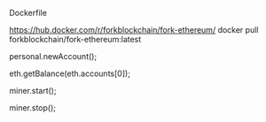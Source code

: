 
Dockerfile

https://hub.docker.com/r/forkblockchain/fork-ethereum/
docker pull forkblockchain/fork-ethereum:latest

personal.newAccount();

eth.getBalance(eth.accounts[0]);

miner.start();

miner.stop();
